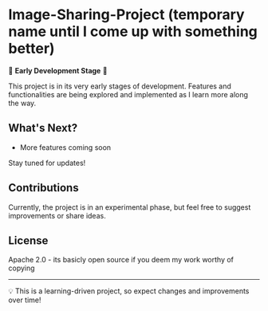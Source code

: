 # Image-Sharing-Project (temporary name until I come up with something better)

🚧 **Early Development Stage** 🚧

This project is in its very early stages of development. Features and functionalities are being explored and implemented as I learn more along the way.

## What's Next?
- More features coming soon

Stay tuned for updates!

## Contributions
Currently, the project is in an experimental phase, but feel free to suggest improvements or share ideas.

## License
Apache 2.0 - its basicly open source if you deem my work worthy of copying

---

💡 This is a learning-driven project, so expect changes and improvements over time!

